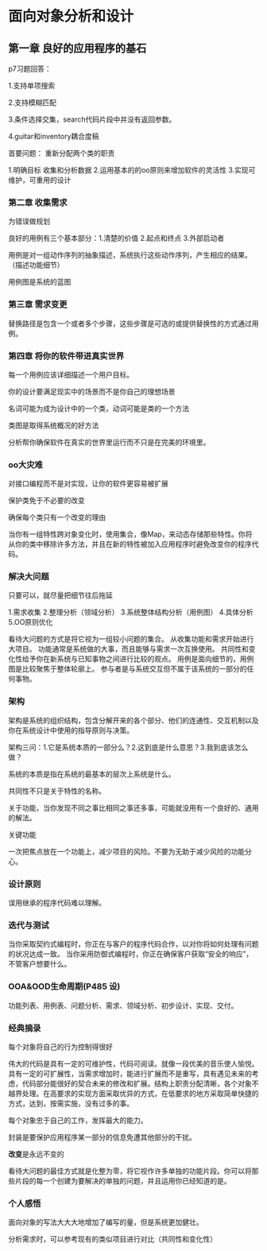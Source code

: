 # 面向对象分析和设计

## 第一章 良好的应用程序的基石

p7习题回答： 

1.支持单项搜索 

2.支持模糊匹配 

3.条件选择交集，search代码片段中并没有返回参数。

4.guitar和inventory耦合度稿

首要问题：
重新分配两个类的职责

1.明确目标 收集和分析数据
2.运用基本的的oo原则来增加软件的灵活性
3.实现可维护，可重用的设计


### 第二章 收集需求

为错误做规划

良好的用例有三个基本部分：1.清楚的价值 2.起点和终点 3.外部启动者

用例是对一组动作序列的抽象描述，系统执行这些动作序列，产生相应的结果。（描述功能细节）

用例图是系统的蓝图

### 第三章 需求变更

替换路径是包含一个或者多个步骤，这些步骤是可选的或提供替换性的方式通过用例。

### 第四章 将你的软件带进真实世界

每一个用例应该详细描述一个用户目标。

你的设计要满足现实中的场景而不是你自己的理想场景

名词可能为成为设计中的一个类，动词可能是类的一个方法

类图是取得系统概况的好方法

分析帮你确保软件在真实的世界里运行而不只是在完美的环境里。

### oo大灾难

对接口编程而不是对实现，让你的软件更容易被扩展

保护类免于不必要的改变

确保每个类只有一个改变的理由

当你有一组特性跨对象变化时，使用集合，像Map，来动态存储那些特性。你将从你的类中移除许多方法，并且在新的特性被加入应用程序时避免改变你的程序代码。

### 解决大问题

只要可以，就尽量把细节往后拖延

1.需求收集 2.整理分析（领域分析） 3.系统整体结构分析（用例图） 4.具体分析 5.OO原则优化

看待大问题的方式是将它视为一组较小问题的集合。
从收集功能和需求开始进行大项目。
功能通常是系统做的大事，而且能够与需求一次互换使用。
共同性和变化性给予你在新系统与已知事物之间进行比较的观点。
用例是面向细节的，用例图是比较聚焦于整体轮廓上。
参与者是与系统交互但不属于该系统的一部分的任何事物。

### 架构 

架构是系统的组织结构，包含分解开来的各个部分、他们的连通性、交互机制以及你在系统设计中使用的指导原则与决策。

架构三问：1.它是系统本质的一部分么？2.这到底是什么意思？3.我到底该怎么做？

系统的本质是指在系统的最基本的层次上系统是什么。

共同性不只是关于特性的名称。

关于功能，当你发现不同之事比相同之事还多事，可能就没用有一个良好的、通用的解法。

关键功能

一次把焦点放在一个功能上，减少项目的风险。不要为无助于减少风险的功能分心。

### 设计原则

误用继承的程序代码难以理解。

### 迭代与测试

当你采取契约式编程时，你正在与客户的程序代码合作，以对你将如何处理有问题的状况达成一致。
当你采用防御式编程时，你正在确保客户获取“安全的响应”，不管客户想要什么。


### OOA&OOD生命周期(P485 设)

功能列表、用例表、问题分析、需求、领域分析、初步设计、实现、交付。

### 经典摘录

每个对象将自己的行为控制得很好

伟大的代码是具有一定的可维护性，代码可阅读。就像一段优美的音乐使人愉悦。具有一定的可扩展性，当需求增加时，能进行扩展而不是重写，具有遇见未来的考虑，代码部分能很好的契合未来的修改和扩展。结构上职责分配清晰，各个对象不越界处理。在高要求的实现方面采取优异的方式，在低要求的地方采取简单快捷的方式，达到，按需实施，没有过多的事。


每个对象忠于自己的工作，发挥最大的能力。

封装是要保护应用程序某一部分的信息免遭其他部分的干扰。

**改变**是永远不变的

看待大问题的最佳方式就是化整为零，将它视作许多单独的功能片段。你可以将那些片段的每一个创建为要解决的单独的问题，并且运用你已经知道的是。

### 个人感悟

面向对象的写法大大大地增加了编写的量，但是系统更加健壮。

分析需求时，可以参考现有的类似项目进行对比（共同性和变化性）

